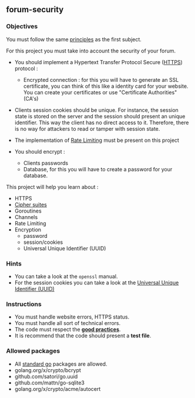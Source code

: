 ## forum-security

### Objectives

You must follow the same [principles](https://public.01-edu.org/subjects/forum/forum.en) as the first subject.

For this project you must take into account the security of your forum.

- You should implement a Hypertext Transfer Protocol Secure ([HTTPS](https://www.globalsign.com/en/blog/the-difference-between-http-and-https)) protocol :
  - Encrypted connection : for this you will have to generate an SSL certificate, you can think of this like a identity card for your website. You can create your certificates or use "Certificate Authorities"(CA's)

- Clients session cookies should be unique. For instance, the session state is stored on the server and the session should present an unique identifier. This way the client has no direct access to it. Therefore, there is no way for attackers to read or tamper with session state.

- The implementation of [Rate Limiting](https://en.wikipedia.org/wiki/Rate_limiting) must be present on this project

- You should encrypt :
  - Clients passwords
  - Database, for this you will have to create a password for your database.

This project will help you learn about :

- HTTPS
- [Cipher suites](https://www.iana.org/assignments/tls-parameters/tls-parameters.xml)
- Goroutines
- Channels
- Rate Limiting
- Encryption
  - password
  - session/cookies
  - Universal Unique Identifier (UUID)

### Hints

- You can take a look at the `openssl` manual.
- For the session cookies you can take a look at the [Universal Unique Identifier (UUID)](https://en.wikipedia.org/wiki/Universally_unique_identifier)

### Instructions

- You must handle website errors, HTTPS status.
- You must handle all sort of technical errors.
- The code must respect the [**good practices**](https://public.01-edu.org/subjects/good-practices.en).
- It is recommend that the code should present a **test file**.

### Allowed packages

- All [standard go](https://golang.org/pkg/) packages are allowed.
- golang.org/x/crypto/bcrypt
- github.com/satori/go.uuid
- github.com/mattn/go-sqlite3
- golang.org/x/crypto/acme/autocert
